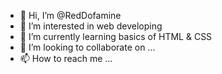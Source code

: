 - 👋 Hi, I’m @RedDofamine
- 👀 I’m interested in web developing
- 🌱 I’m currently learning basics of HTML & CSS
- 💞️ I’m looking to collaborate on ...
- 📫 How to reach me ...

<!---
RedDofamine/RedDofamine is a ✨ special ✨ repository because its `README.md` (this file) appears on your GitHub profile.
You can click the Preview link to take a look at your changes.
--->
